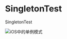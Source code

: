 SingletonTest
=============

SingletonTest

![iOS中的单例模式](http://sjpsega.com/blog/2014/05/25/singleton-in-ios/)
